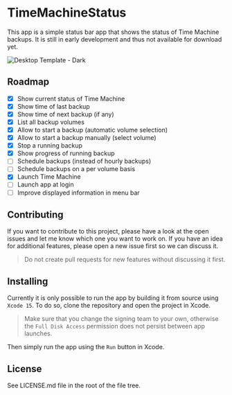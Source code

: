 # TimeMachineStatus

This app is a simple status bar app that shows the status of Time Machine backups. It is still in early development
and thus not available for download yet.

![Desktop Template - Dark](https://github.com/lukepistrol/TimeMachineStatus/assets/9460130/93561920-c242-4d0c-a999-fff6fd612fe7)

## Roadmap

- [x] Show current status of Time Machine
- [x] Show time of last backup
- [x] Show time of next backup (if any)
- [x] List all backup volumes
- [x] Allow to start a backup (automatic volume selection)
- [x] Allow to start a backup manually (select volume)
- [x] Stop a running backup
- [x] Show progress of running backup
- [ ] Schedule backups (instead of hourly backups)
- [ ] Schedule backups on a per volume basis
- [x] Launch Time Machine
- [ ] Launch app at login
- [ ] Improve displayed information in menu bar

## Contributing

If you want to contribute to this project, please have a look at the open issues and let me know which one you want to 
work on. If you have an idea for additional features, please open a new issue first so we can discuss it.

> Do not create pull requests for new features without discussing it first.

## Installing

Currently it is only possible to run the app by building it from source using `Xcode 15`. To do so, clone the repository
and open the project in Xcode.

> Make sure that you change the signing team to your own, otherwise the `Full Disk Access` permission does not persist
> between app launches.

Then simply run the app using the `Run` button in Xcode.

## License

See LICENSE.md file in the root of the file tree.
